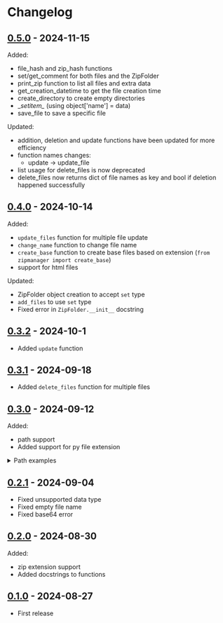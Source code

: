 # Changelog

## [0.5.0](https://pypi.org/project/zipmanager/0.5.0/) - 2024-11-15

Added:
- file_hash and zip_hash functions
- set/get_comment for both files and the ZipFolder
- print_zip function to list all files and extra data
- get_creation_datetime to get the file creation time
- create_directory to create empty directories
- \__setitem\__ (using object['name'] = data)
- save_file to save a specific file

Updated:
- addition, deletion and update functions have been updated for more efficiency
- function names changes:
    - update -> update_file
- list usage for delete_files is now deprecated
- delete_files now returns dict of file names as key and bool if deletion happened successfully

## [0.4.0](https://pypi.org/project/zipmanager/0.4.0/) - 2024-10-14

Added:
  - `update_files` function for multiple file update
  - `change_name` function to change file name
  - `create_base` function to create base files based on extension (`from zipmanager import create_base`)
  - support for html files

Updated:
  - ZipFolder object creation to accept `set` type
  - `add_files` to use `set` type
  - Fixed error in `ZipFolder.__init__` docstring

## [0.3.2](https://pypi.org/project/zipmanager/0.3.2/) - 2024-10-1

- Added `update` function


## [0.3.1](https://pypi.org/project/zipmanager/0.3.1/) - 2024-09-18

- Added `delete_files` function for multiple files

## [0.3.0](https://pypi.org/project/zipmanager/0.3.0/) - 2024-09-12

Added:
- path support
- Added support for py file extension
<details>
<summary>Path examples</summary>

```python
from zipmanager import ZipFolder

ZipFolder('./relative_path/file.zip')
# or
ZipFolder('C:/absolute_path/file.zip')

ZipFolder({'name': './relative_path/file'})
# or
ZipFolder({'name': 'C:/absolute_path/file'})
```
</details>

## [0.2.1](https://pypi.org/project/zipmanager/0.2.1/) - 2024-09-04

- Fixed unsupported data type
- Fixed empty file name
- Fixed base64 error


## [0.2.0](https://pypi.org/project/zipmanager/0.2.0/) - 2024-08-30

Added:
- zip extension support
- Added docstrings to functions

## [0.1.0](https://pypi.org/project/zipmanager/0.1.0/) - 2024-08-27

- First release
